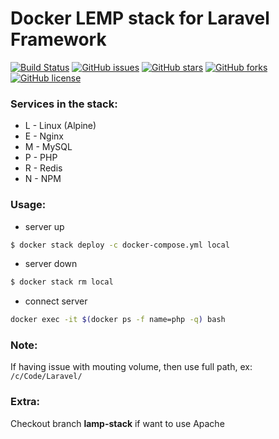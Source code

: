 Docker LEMP stack for Laravel Framework
=======================================

[![Build Status](https://travis-ci.org/k2levin/lemp-stack.svg?branch=master)](https://travis-ci.org/k2levin/lemp-stack)
[![GitHub issues](https://img.shields.io/github/issues/k2levin/lemp-stack.svg)](https://github.com/k2levin/lemp-stack/issues)
[![GitHub stars](https://img.shields.io/github/stars/k2levin/lemp-stack.svg)](https://github.com/k2levin/lemp-stack/stargazers)
[![GitHub forks](https://img.shields.io/github/forks/k2levin/lemp-stack.svg)](https://github.com/k2levin/lemp-stack/network)
[![GitHub license](https://img.shields.io/badge/license-MIT-blue.svg)](https://raw.githubusercontent.com/k2levin/lemp-stack/master/LICENSE)

### Services in the stack:
* L - Linux (Alpine)
* E - Nginx
* M - MySQL
* P - PHP
* R - Redis
* N - NPM

### Usage:
- server up
```Bash
$ docker stack deploy -c docker-compose.yml local
```
- server down
```Bash
$ docker stack rm local
```
- connect server
```Bash
docker exec -it $(docker ps -f name=php -q) bash
```

### Note:
If having issue with mouting volume, then use full path, ex: ```/c/Code/Laravel/```

### Extra:
Checkout branch **lamp-stack** if want to use Apache
